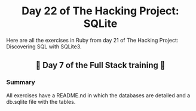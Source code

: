 <h1 align="center">Day 22 of The Hacking Project: SQLite</h1>

Here are all the exercises in Ruby from day 21 of The Hacking Project: Discovering SQL with SQLite3.

<h2 align="center">🎉 Day 7 of the Full Stack training 🎉</h2>

### Summary ###

All exercises have a README.nd in which the databases are detailed and a db.sqlite file with the tables.

